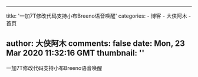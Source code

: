 
---
title: '一加7T修改代码支持小布Breeno语音唤醒'
categories: 
    - 博客
    - 大侠阿木
    - 首页

author: 大侠阿木
comments: false
date: Mon, 23 Mar 2020 11:32:16 GMT
thumbnail: ''
---

<div>   
一加7T修改代码支持小布Breeno语音唤醒  
</div>
            